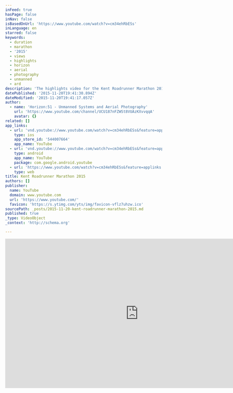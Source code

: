 ```yaml
---
inFeed: true
hasPage: false
inNav: false
isBasedOnUrl: 'https://www.youtube.com/watch?v=cm34ehRbESs'
inLanguage: en
starred: false
keywords:
  - duration
  - marathon
  - '2015'
  - views
  - highlights
  - horizon
  - aerial
  - photography
  - unmanned
  - ard
description: 'The highlights video for the Kent Roadrunner Marathon 2015! '
datePublished: '2015-11-20T19:41:30.894Z'
dateModified: '2015-11-20T19:41:17.057Z'
author:
  - name: 'Horizon:51 - Unmanned Systems and Aerial Photography'
    url: 'https://www.youtube.com/channel/UCU187nFZWSt8VUAzKXvvqqA'
    avatar: {}
related: []
app_links:
  - url: 'vnd.youtube://www.youtube.com/watch?v=cm34ehRbESs&feature=applinks'
    type: ios
    app_store_id: '544007664'
    app_name: YouTube
  - url: 'vnd.youtube://www.youtube.com/watch?v=cm34ehRbESs&feature=applinks'
    type: android
    app_name: YouTube
    package: com.google.android.youtube
  - url: 'https://www.youtube.com/watch?v=cm34ehRbESs&feature=applinks'
    type: web
title: Kent Roadrunner Marathon 2015
authors: []
publisher:
  name: YouTube
  domain: www.youtube.com
  url: 'https://www.youtube.com/'
  favicon: 'https://s.ytimg.com/yts/img/favicon-vflz7uhzw.ico'
sourcePath: _posts/2015-11-20-kent-roadrunner-marathon-2015.md
published: true
_type: VideoObject
_context: 'http://schema.org'

---
```

<iframe src="https://cdn.embedly.com/widgets/media.html?src=https%3A%2F%2Fwww.youtube.com%2Fembed%2Fcm34ehRbESs%3Ffeature%3Doembed&amp;url=https%3A%2F%2Fwww.youtube.com%2Fwatch%3Fv%3Dcm34ehRbESs&amp;image=https%3A%2F%2Fi.ytimg.com%2Fvi%2Fcm34ehRbESs%2Fhqdefault.jpg&amp;key=b7d04c9b404c499eba89ee7072e1c4f7&amp;type=text%2Fhtml&amp;schema=youtube" width="854" height="480" scrolling="no" frameborder="0" allowfullscreen="allowfullscreen" style=""></iframe>